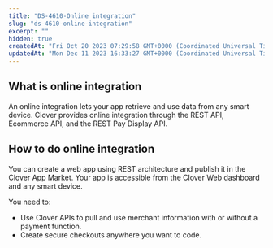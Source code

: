 ```yaml
---
title: "DS-4610-Online integration"
slug: "ds-4610-online-integration"
excerpt: ""
hidden: true
createdAt: "Fri Oct 20 2023 07:29:58 GMT+0000 (Coordinated Universal Time)"
updatedAt: "Mon Dec 11 2023 16:33:27 GMT+0000 (Coordinated Universal Time)"
---
```

## What is online integration

An online integration lets your app retrieve and use data from any smart device. Clover provides online integration through the REST API, Ecommerce API, and the REST Pay Display API.

## How to do online integration

You can create a web app using REST architecture and publish it in the Clover App Market. Your app is accessible from the Clover Web dashboard and any smart device.

You need to:

- Use Clover APIs to pull and use merchant information with or without a payment function.
- Create secure checkouts anywhere you want to code.
